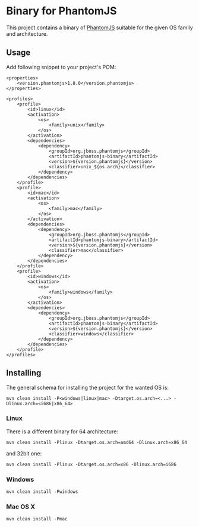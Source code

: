 # Binary for PhantomJS

This project contains a binary of [PhantomJS](http://phantomjs.org/) suitable for the given OS family and architecture.

## Usage


Add following snippet to your project's POM:

    <properties>
        <version.phantomjs>1.8.0</version.phantomjs>
    </properties>

    <profiles>
        <profile>
            <id>linux</id>
            <activation>
                <os>
                    <family>unix</family>
                </os>
            </activation>
            <dependencies>
                <dependency>
                    <groupId>org.jboss.phantomjs</groupId>
                    <artifactId>phantomjs-binary</artifactId>
                    <version>${version.phantomjs}</version>
                    <classifier>unix_${os.arch}</classifier>
                </dependency>
            </dependencies>
        </profile>
        <profile>
            <id>mac</id>
            <activation>
                <os>
                    <family>mac</family>
                </os>
            </activation>
            <dependencies>
                <dependency>
                    <groupId>org.jboss.phantomjs</groupId>
                    <artifactId>phantomjs-binary</artifactId>
                    <version>${version.phantomjs}</version>
                    <classifier>mac</classifier>
                </dependency>
            </dependencies>
        </profile>
        <profile>
            <id>windows</id>
            <activation>
                <os>
                    <family>windows</family>
                </os>
            </activation>
            <dependencies>
                <dependency>
                    <groupId>org.jboss.phantomjs</groupId>
                    <artifactId>phantomjs-binary</artifactId>
                    <version>${version.phantomjs}</version>
                    <classifier>windows</classifier>
                </dependency>
            </dependencies>
        </profile>
    </profiles>

## Installing

The general schema for installing the project for the wanted OS is:

    mvn clean install -P<windows|linux|mac> -Dtarget.os.arch=<...> -Dlinux.arch=<i686|x86_64>

### Linux

There is a different binary for 64 architecture:

    mvn clean install -Plinux -Dtarget.os.arch=amd64 -Dlinux.arch=x86_64

and 32bit one:

    mvn clean install -Plinux -Dtarget.os.arch=x86 -Dlinux.arch=i686

### Windows

    mvn clean install -Pwindows

### Mac OS X

    mvn clean install -Pmac